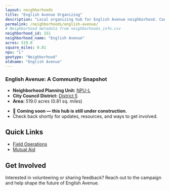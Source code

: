 ```yaml
---
layout: neighborhoods
title: "English Avenue Organizing"
description: "Local organizing hub for English Avenue neighborhood. Connect with field operations, mutual aid, and community organizing efforts."
permalink: /neighborhoods/english-avenue/
# Neighborhood metadata from neighborhoods_info.csv
neighborhood_id: 151
neighborhood_name: "English Avenue"
acres: 519.0
square_miles: 0.81
npu: "L"
geotype: "Neighborhood"
oldname: "English Avenue"
---
```


### **English Avenue: A Community Snapshot**

  * **Neighborhood Planning Unit:** [NPU-L](https://www.atlantaga.gov/government/departments/city-planning/neighborhood-planning-units/neighborhood-and-npu-contacts)
  * **City Council District:** [District 5](https://citycouncil.atlantaga.gov/council-members/antonio-lewis)
  * **Area:** 519.0 acres (0.81 sq. miles)

- 🚧 **Coming soon — this hub is still under construction.**
- Check back shortly for updates, resources, and ways to get involved.

## Quick Links

- [Field Operations](./field-ops/)
- [Mutual Aid](./mutual-aid/)

## Get Involved

Interested in volunteering or sharing feedback? Reach out to the campaign and help shape the future of English Avenue.
